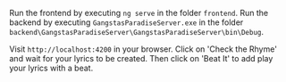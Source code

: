 Run the frontend by executing `ng serve` in the folder `frontend`.
Run the backend by executing `GangstasParadiseServer.exe` in the folder `backend\GangstasParadiseServer\GangstasParadiseServer\bin\Debug`.

Visit `http://localhost:4200` in your browser.
Click on 'Check the Rhyme' and wait for your lyrics to be created. Then click on 'Beat It' to add play your lyrics with a beat.